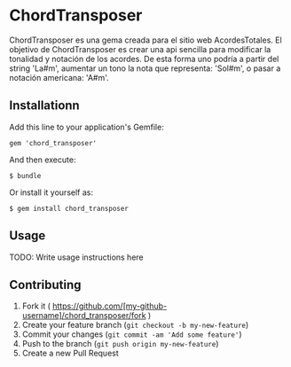 # ChordTransposer

ChordTransposer es una gema creada para el sitio web AcordesTotales.
El objetivo de ChordTransposer es crear una api sencilla para modificar la tonalidad y notación de los acordes.
De esta forma uno podría a partir del string 'La#m', aumentar un tono la nota que representa: 'Sol#m', o pasar a notación americana: 'A#m'.

## Installationn

Add this line to your application's Gemfile:

    gem 'chord_transposer'

And then execute:

    $ bundle

Or install it yourself as:

    $ gem install chord_transposer

## Usage

TODO: Write usage instructions here

## Contributing

1. Fork it ( https://github.com/[my-github-username]/chord_transposer/fork )
2. Create your feature branch (`git checkout -b my-new-feature`)
3. Commit your changes (`git commit -am 'Add some feature'`)
4. Push to the branch (`git push origin my-new-feature`)
5. Create a new Pull Request

